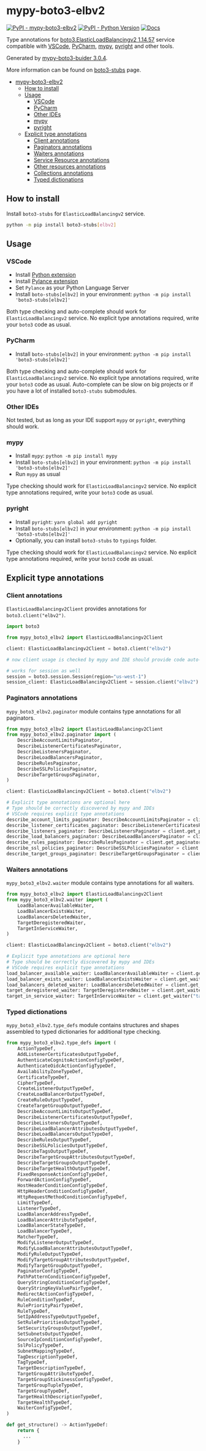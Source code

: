 # mypy-boto3-elbv2

[![PyPI - mypy-boto3-elbv2](https://img.shields.io/pypi/v/mypy-boto3-elbv2.svg?color=blue)](https://pypi.org/project/mypy-boto3-elbv2)
[![PyPI - Python Version](https://img.shields.io/pypi/pyversions/mypy-boto3-elbv2.svg?color=blue)](https://pypi.org/project/mypy-boto3-elbv2)
[![Docs](https://img.shields.io/readthedocs/mypy-boto3-builder.svg?color=blue)](https://mypy-boto3-builder.readthedocs.io/)

Type annotations for
[boto3.ElasticLoadBalancingv2 1.14.57](https://boto3.amazonaws.com/v1/documentation/api/1.14.57/reference/services/elbv2.html#ElasticLoadBalancingv2) service
compatible with
[VSCode](https://code.visualstudio.com/),
[PyCharm](https://www.jetbrains.com/pycharm/),
[mypy](https://github.com/python/mypy),
[pyright](https://github.com/microsoft/pyright)
and other tools.

Generated by [mypy-boto3-buider 3.0.4](https://github.com/vemel/mypy_boto3_builder).

More information can be found on [boto3-stubs](https://pypi.org/project/boto3-stubs/) page.

- [mypy-boto3-elbv2](#mypy-boto3-elbv2)
  - [How to install](#how-to-install)
  - [Usage](#usage)
    - [VSCode](#vscode)
    - [PyCharm](#pycharm)
    - [Other IDEs](#other-ides)
    - [mypy](#mypy)
    - [pyright](#pyright)
  - [Explicit type annotations](#explicit-type-annotations)
    - [Client annotations](#client-annotations)
    - [Paginators annotations](#paginators-annotations)
    - [Waiters annotations](#waiters-annotations)
    - [Service Resource annotations](#service-resource-annotations)
    - [Other resources annotations](#other-resources-annotations)
    - [Collections annotations](#collections-annotations)
    - [Typed dictionations](#typed-dictionations)

## How to install

Install `boto3-stubs` for `ElasticLoadBalancingv2` service.

```bash
python -m pip install boto3-stubs[elbv2]
```

## Usage

### VSCode

- Install [Python extension](https://marketplace.visualstudio.com/items?itemName=ms-python.python)
- Install [Pylance extension](https://marketplace.visualstudio.com/items?itemName=ms-python.vscode-pylance)
- Set `Pylance` as your Python Language Server
- Install `boto-stubs[elbv2]` in your environment: `python -m pip install 'boto3-stubs[elbv2]'`

Both type checking and auto-complete should work for `ElasticLoadBalancingv2` service.
No explicit type annotations required, write your `boto3` code as usual.

### PyCharm

- Install `boto-stubs[elbv2]` in your environment: `python -m pip install 'boto3-stubs[elbv2]'`

Both type checking and auto-complete should work for `ElasticLoadBalancingv2` service.
No explicit type annotations required, write your `boto3` code as usual.
Auto-complete can be slow on big projects or if you have a lot of installed `boto3-stubs` submodules.

### Other IDEs

Not tested, but as long as your IDE support `mypy` or `pyright`, everything should work.

### mypy

- Install `mypy`: `python -m pip install mypy`
- Install `boto-stubs[elbv2]` in your environment: `python -m pip install 'boto3-stubs[elbv2]'`
- Run `mypy` as usual

Type checking should work for `ElasticLoadBalancingv2` service.
No explicit type annotations required, write your `boto3` code as usual.

### pyright

- Install `pyright`: `yarn global add pyright`
- Install `boto-stubs[elbv2]` in your environment: `python -m pip install 'boto3-stubs[elbv2]'`
- Optionally, you can install `boto3-stubs` to `typings` folder.

Type checking should work for `ElasticLoadBalancingv2` service.
No explicit type annotations required, write your `boto3` code as usual.

## Explicit type annotations

### Client annotations

`ElasticLoadBalancingv2Client` provides annotations for `boto3.client("elbv2")`.

```python
import boto3

from mypy_boto3_elbv2 import ElasticLoadBalancingv2Client

client: ElasticLoadBalancingv2Client = boto3.client("elbv2")

# now client usage is checked by mypy and IDE should provide code auto-complete

# works for session as well
session = boto3.session.Session(region="us-west-1")
session_client: ElasticLoadBalancingv2Client = session.client("elbv2")
```

### Paginators annotations

`mypy_boto3_elbv2.paginator` module contains type annotations for all paginators.

```python
from mypy_boto3_elbv2 import ElasticLoadBalancingv2Client
from mypy_boto3_elbv2.paginator import (
    DescribeAccountLimitsPaginator,
    DescribeListenerCertificatesPaginator,
    DescribeListenersPaginator,
    DescribeLoadBalancersPaginator,
    DescribeRulesPaginator,
    DescribeSSLPoliciesPaginator,
    DescribeTargetGroupsPaginator,
)

client: ElasticLoadBalancingv2Client = boto3.client("elbv2")

# Explicit type annotations are optional here
# Type should be correctly discovered by mypy and IDEs
# VSCode requires explicit type annotations
describe_account_limits_paginator: DescribeAccountLimitsPaginator = client.get_paginator("describe_account_limits")
describe_listener_certificates_paginator: DescribeListenerCertificatesPaginator = client.get_paginator("describe_listener_certificates")
describe_listeners_paginator: DescribeListenersPaginator = client.get_paginator("describe_listeners")
describe_load_balancers_paginator: DescribeLoadBalancersPaginator = client.get_paginator("describe_load_balancers")
describe_rules_paginator: DescribeRulesPaginator = client.get_paginator("describe_rules")
describe_ssl_policies_paginator: DescribeSSLPoliciesPaginator = client.get_paginator("describe_ssl_policies")
describe_target_groups_paginator: DescribeTargetGroupsPaginator = client.get_paginator("describe_target_groups")
```


### Waiters annotations

`mypy_boto3_elbv2.waiter` module contains type annotations for all waiters.

```python
from mypy_boto3_elbv2 import ElasticLoadBalancingv2Client
from mypy_boto3_elbv2.waiter import (
    LoadBalancerAvailableWaiter,
    LoadBalancerExistsWaiter,
    LoadBalancersDeletedWaiter,
    TargetDeregisteredWaiter,
    TargetInServiceWaiter,
)

client: ElasticLoadBalancingv2Client = boto3.client("elbv2")

# Explicit type annotations are optional here
# Type should be correctly discovered by mypy and IDEs
# VSCode requires explicit type annotations
load_balancer_available_waiter: LoadBalancerAvailableWaiter = client.get_waiter("load_balancer_available")
load_balancer_exists_waiter: LoadBalancerExistsWaiter = client.get_waiter("load_balancer_exists")
load_balancers_deleted_waiter: LoadBalancersDeletedWaiter = client.get_waiter("load_balancers_deleted")
target_deregistered_waiter: TargetDeregisteredWaiter = client.get_waiter("target_deregistered")
target_in_service_waiter: TargetInServiceWaiter = client.get_waiter("target_in_service")
```





### Typed dictionations

`mypy_boto3_elbv2.type_defs` module contains structures and shapes assembled
to typed dictionaries for additional type checking.

```python
from mypy_boto3_elbv2.type_defs import (
    ActionTypeDef,
    AddListenerCertificatesOutputTypeDef,
    AuthenticateCognitoActionConfigTypeDef,
    AuthenticateOidcActionConfigTypeDef,
    AvailabilityZoneTypeDef,
    CertificateTypeDef,
    CipherTypeDef,
    CreateListenerOutputTypeDef,
    CreateLoadBalancerOutputTypeDef,
    CreateRuleOutputTypeDef,
    CreateTargetGroupOutputTypeDef,
    DescribeAccountLimitsOutputTypeDef,
    DescribeListenerCertificatesOutputTypeDef,
    DescribeListenersOutputTypeDef,
    DescribeLoadBalancerAttributesOutputTypeDef,
    DescribeLoadBalancersOutputTypeDef,
    DescribeRulesOutputTypeDef,
    DescribeSSLPoliciesOutputTypeDef,
    DescribeTagsOutputTypeDef,
    DescribeTargetGroupAttributesOutputTypeDef,
    DescribeTargetGroupsOutputTypeDef,
    DescribeTargetHealthOutputTypeDef,
    FixedResponseActionConfigTypeDef,
    ForwardActionConfigTypeDef,
    HostHeaderConditionConfigTypeDef,
    HttpHeaderConditionConfigTypeDef,
    HttpRequestMethodConditionConfigTypeDef,
    LimitTypeDef,
    ListenerTypeDef,
    LoadBalancerAddressTypeDef,
    LoadBalancerAttributeTypeDef,
    LoadBalancerStateTypeDef,
    LoadBalancerTypeDef,
    MatcherTypeDef,
    ModifyListenerOutputTypeDef,
    ModifyLoadBalancerAttributesOutputTypeDef,
    ModifyRuleOutputTypeDef,
    ModifyTargetGroupAttributesOutputTypeDef,
    ModifyTargetGroupOutputTypeDef,
    PaginatorConfigTypeDef,
    PathPatternConditionConfigTypeDef,
    QueryStringConditionConfigTypeDef,
    QueryStringKeyValuePairTypeDef,
    RedirectActionConfigTypeDef,
    RuleConditionTypeDef,
    RulePriorityPairTypeDef,
    RuleTypeDef,
    SetIpAddressTypeOutputTypeDef,
    SetRulePrioritiesOutputTypeDef,
    SetSecurityGroupsOutputTypeDef,
    SetSubnetsOutputTypeDef,
    SourceIpConditionConfigTypeDef,
    SslPolicyTypeDef,
    SubnetMappingTypeDef,
    TagDescriptionTypeDef,
    TagTypeDef,
    TargetDescriptionTypeDef,
    TargetGroupAttributeTypeDef,
    TargetGroupStickinessConfigTypeDef,
    TargetGroupTupleTypeDef,
    TargetGroupTypeDef,
    TargetHealthDescriptionTypeDef,
    TargetHealthTypeDef,
    WaiterConfigTypeDef,
)

def get_structure() -> ActionTypeDef:
    return {
      ...
    }
```
